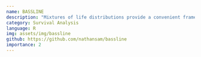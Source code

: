 ```yaml
---
name: BASSLINE
description: "Mixtures of life distributions provide a convenient framework for survival analysis: particularly when standard models such as the Weibull or the log-normal are unable to capture some features from the data. These mixtures can also account for unobserved heterogeneity or outlying observations. BASSLINE (BAyeSian Survival anaLysIs usiNg shapE mixtures of log-normal distributions) uses shape mixtures of log-normal distributions to fit data with fat tails and has been adapted from code written by Vallejos and Steel. Some of the functions have been rewritten in C++ for increased performance."
category: Survival Analysis
language: R
img: assets/img/bassline
github: https://github.com/nathansam/bassline
importance: 2
---
```


